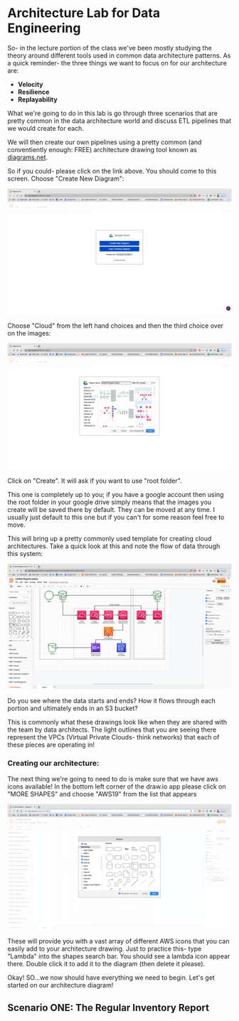 # Architecture Lab for Data Engineering

So- in the lecture portion of the class we've been mostly studying the theory around different tools used in common data architecture patterns. As a quick reminder- the three things we want to focus on for our architecture are: 

* **Velocity**
* **Resilience**
* **Replayability**

What we're going to do in this lab is go through three scenarios that are pretty common in the data architecture world and discuss ETL pipelines that we would create for each.

We will then create our own pipelines using a pretty common (and conventiently enough: FREE) architecture drawing tool known as [diagrams.net](https://www.diagrams.net/).

So if you could- please click on the link above. You should come to this screen. Choose "Create New Diagram":

![diagrams](./images/homepage.png)

Choose "Cloud" from the left hand choices and then the third choice over on the images:

![thirdimage](./images/thirdimage.png)

Click on "Create". 
It will ask if you want to use "root folder". 

This one is completely up to you; if you have a google account then using the root folder in your google drive simply means that the images you create will be saved there by default. 
They can be moved at any time. I usually just default to this one but if you can't for some reason feel free to move.

This will bring up a pretty commonly used template for creating cloud architectures. Take a quick look at this and note the flow of data through this system:

![initialimage](./images/initialimage.png)

Do you see where the data starts and ends? How it flows through each portion and ultimately ends in an S3 bucket? 

This is commonly what these drawings look like when they are shared with the team by data architects. 
The light outlines that you are seeing there represent the VPCs (Virtual Private Clouds- think networks) that each of these pieces are operating in! 


### Creating our architecture:

The next thing we're going to need to do is make sure that we have aws icons available! In the bottom left corner of the draw.io app please click on "MORE SHAPES" and choose "AWS19" from the list that appears

![aws19](./images/aws19.png)

These will provide you with a vast array of different AWS icons that you can easily add to your architecture drawing. Just to practice this- type "Lambda" into the shapes search bar. You should see a lambda icon appear there. Double click it to add it to the diagram (then delete it please).

Okay! SO...we now should have everything we need to begin. Let's get started on our architecture diagram!


## Scenario ONE: The Regular Inventory Report

